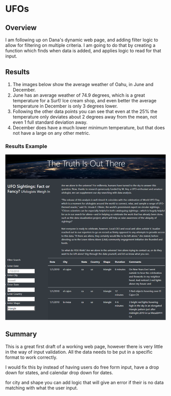 # UFOs

## Overview

I am following up on Dana's dynamic web page, and adding filter logic to allow for filtering on multiple criteria. I am going to do that by creating a function which finds when data is added, and applies logic to read for that input.

## Results

1. The images below show the average weather of Oahu, in June and December.
2. June has an average weather of 74.9 degrees, which is a great temperature for a Surf/ Ice cream shop, and even better the average temperature in December is only 3 degrees lower.
3. Following the other data points you can see that even at the 25% the temperature only deviates about 2 degrees away from the mean, not even 1 full standard deviation away.
4. December does have a much lower minimum temperature, but that does not have a large on any other metric.

### Results Example

![Searching_Example](https://github.com/CaptCarmine/UFOs/blob/main/static/images/Filter_images.png?raw=true)

## Summary

This is a great first draft of a working web page, however there is very little in the way of input validation. All the data needs to be put in a specific format to work correctly.

I would fix this by instead of having users do free form input, have a drop down for states, and calendar drop down for dates.

for city and shape you can add logic that will give an error if their is no data matching with what the user input.
